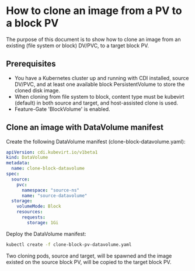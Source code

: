 # How to clone an image from a PV to a block PV
The purpose of this document is to show how to clone an image from an existing (file system or block) DV/PVC, to a target block PV.

## Prerequisites
- You have a Kubernetes cluster up and running with CDI installed, source DV/PVC, and at least one available block PersistentVolume to store the cloned disk image.
- When cloning from file system to block, content type must be kubevirt (default) in both source and target, and host-assisted clone is used.
- Feature-Gate 'BlockVolume' is enabled.


## Clone an image with DataVolume manifest

Create the following DataVolume manifest (clone-block-datavolume.yaml):

```yaml
apiVersion: cdi.kubevirt.io/v1beta1
kind: DataVolume
metadata:
  name: clone-block-datavolume
spec:
  source:
    pvc:
      namespace: "source-ns"
      name: "source-datavolume"
  storage:
    volumeMode: Block
    resources:
      requests:
        storage: 1Gi
```

Deploy the DataVolume manifest:

```bash
kubectl create -f clone-block-pv-datavolume.yaml
```

Two cloning pods, source and target, will be spawned and the image existed on the source block PV, will be copied to the target block PV.
